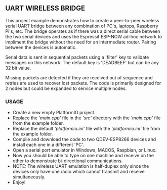 ## UART WIRELESS BRIDGE

This project example demonstrates how to create a peer-to-peer wireless serial UART bridge between any combination of PC's, laptops, Raspberry Pi's, etc.
The bridge operates as if there was a direct serial cable between the two serial devices and uses the Espressif ESP-NOW ad-hoc network to impliment the bridge without the need for an intermediate router.
Pairing between the devices is automatic.

Serial data is sent in sequential packets using a 'filter' key to validate messages on this network. The default key is 'DEADBEEF' but can be any 32 bit value.

Missing packets are detected if they are received out of sequence and retries are used to recover lost packets.
The code is primarily designed for 2 nodes but could be expanded to service multiple nodes.

### USAGE
- Create a new empty PlatformIO project.
- Replace the *'main.cpp'* file in the *'src'* directory with the *'main.cpp'* file from the example folder.
- Replace the default *'platformio.ini'* file with the *'platformio.ini'* file from the example folder.
- Compile and download the code to two QDEV-ESP8266 devices and install each one in a different 'PC'.
- Open a serial port emulator in Windows, MACOS, Raspbian, or Linux.
- Now you should be able to type on one machine and receive on the other to demonstrate bi-directional communications.
- NOTE: The wireless UART emulation is half-duplex only since the devices only have one radio which cannot transmit and receive simultaneously.
- Enjoy!
